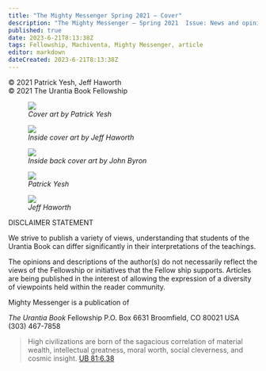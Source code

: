 ```yaml
---
title: "The Mighty Messenger Spring 2021 — Cover"
description: "The Mighty Messenger — Spring 2021  Issue: News and opinions for Readers of The Urantia Book"
published: true
date: 2023-6-21T8:13:38Z
tags: Fellowship, Machiventa, Mighty Messenger, article
editor: markdown
dateCreated: 2023-6-21T8:13:38Z
---
```


<p class="v-card v-sheet theme--light grey lighten-3 px-2">© 2021 Patrick Yesh, Jeff Haworth<br>© 2021 The Urantia Book Fellowship</p>

<figure id="Figure_1" class="image urantiapedia">
<img src="/image/article/The_Mighty_Messenger/2021_Spring/002.jpg">
<figcaption><em>Cover art by Patrick Yesh</em></figcaption>
</figure>

<figure id="Figure_2" class="image urantiapedia">
<img src="/image/article/The_Mighty_Messenger/2021_Spring/003.jpg">
<figcaption><em>Inside cover art by Jeff Haworth</em></figcaption>
</figure>

<figure id="Figure_3" class="image urantiapedia">
<img src="/image/article/The_Mighty_Messenger/2021_Spring/055.jpg">
<figcaption><em>Inside back cover art by John Byron</em></figcaption>
</figure>

<figure id="Figure_4" class="image urantiapedia">
<img src="/image/article/The_Mighty_Messenger/2021_Spring/004.jpg">
<figcaption><em>Patrick Yesh</em></figcaption>
</figure>

<figure id="Figure_5" class="image urantiapedia">
<img src="/image/article/The_Mighty_Messenger/2021_Spring/005.jpg">
<figcaption><em>Jeff Haworth</em></figcaption>
</figure>


DISCLAIMER STATEMENT

We strive to publish a variety of views, understanding that students of the Urantia Book can differ significantly in their interpretations of the teachings.

The opinions and descriptions of the author(s) do not necessarily reflect the views of the Fellowship or initiatives that the Fellow ship supports. Articles are being published in the interest of allowing the expression of a diversity of viewpoints held within the reader community.

Mighty Messenger is a publication of

_The Urantia Book_ Fellowship
P.O. Box 6631
Broomfield, CO
80021 USA
(303) 467-7858

> High civilizations are born of the sagacious correlation of material wealth, intellectual greatness, moral worth, social cleverness, and cosmic insight. [UB 81:6.38](/en/The_Urantia_Book/81#p6_38)